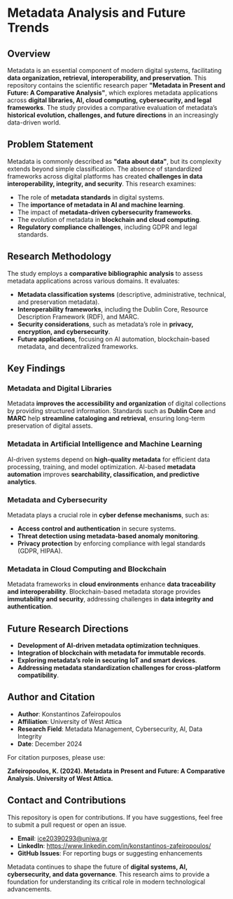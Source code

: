 # Metadata Analysis and Future Trends

## Overview
Metadata is an essential component of modern digital systems, facilitating **data organization, retrieval, interoperability, and preservation**. This repository contains the scientific research paper **"Metadata in Present and Future: A Comparative Analysis"**, which explores metadata applications across **digital libraries, AI, cloud computing, cybersecurity, and legal frameworks**. The study provides a comparative evaluation of metadata’s **historical evolution, challenges, and future directions** in an increasingly data-driven world.

## Problem Statement
Metadata is commonly described as **"data about data"**, but its complexity extends beyond simple classification. The absence of standardized frameworks across digital platforms has created **challenges in data interoperability, integrity, and security**. This research examines:
- The role of **metadata standards** in digital systems.
- The **importance of metadata in AI and machine learning**.
- The impact of **metadata-driven cybersecurity frameworks**.
- The evolution of metadata in **blockchain and cloud computing**.
- **Regulatory compliance challenges**, including GDPR and legal standards.

## Research Methodology
The study employs a **comparative bibliographic analysis** to assess metadata applications across various domains. It evaluates:
- **Metadata classification systems** (descriptive, administrative, technical, and preservation metadata).
- **Interoperability frameworks**, including the Dublin Core, Resource Description Framework (RDF), and MARC.
- **Security considerations**, such as metadata’s role in **privacy, encryption, and cybersecurity**.
- **Future applications**, focusing on AI automation, blockchain-based metadata, and decentralized frameworks.

## Key Findings

### Metadata and Digital Libraries
Metadata **improves the accessibility and organization** of digital collections by providing structured information. Standards such as **Dublin Core** and **MARC** help **streamline cataloging and retrieval**, ensuring long-term preservation of digital assets.

### Metadata in Artificial Intelligence and Machine Learning
AI-driven systems depend on **high-quality metadata** for efficient data processing, training, and model optimization. AI-based **metadata automation** improves **searchability, classification, and predictive analytics**.

### Metadata and Cybersecurity
Metadata plays a crucial role in **cyber defense mechanisms**, such as:
- **Access control and authentication** in secure systems.
- **Threat detection using metadata-based anomaly monitoring**.
- **Privacy protection** by enforcing compliance with legal standards (GDPR, HIPAA).

### Metadata in Cloud Computing and Blockchain
Metadata frameworks in **cloud environments** enhance **data traceability and interoperability**. Blockchain-based metadata storage provides **immutability and security**, addressing challenges in **data integrity and authentication**.

## Future Research Directions
- **Development of AI-driven metadata optimization techniques**.
- **Integration of blockchain with metadata for immutable records**.
- **Exploring metadata’s role in securing IoT and smart devices**.
- **Addressing metadata standardization challenges for cross-platform compatibility**.


## Author and Citation
- **Author**: Konstantinos Zafeiropoulos  
- **Affiliation**: University of West Attica  
- **Research Field**: Metadata Management, Cybersecurity, AI, Data Integrity  
- **Date**: December 2024  

For citation purposes, please use:

**Zafeiropoulos, K. (2024). Metadata in Present and Future: A Comparative Analysis. University of West Attica.**

## Contact and Contributions
This repository is open for contributions. If you have suggestions, feel free to submit a pull request or open an issue.

- **Email**: ice20390293@uniwa.gr  
- **LinkedIn**: https://www.linkedin.com/in/konstantinos-zafeiropoulos/
- **GitHub Issues**: For reporting bugs or suggesting enhancements  

Metadata continues to shape the future of **digital systems, AI, cybersecurity, and data governance**. This research aims to provide a foundation for understanding its critical role in modern technological advancements.
